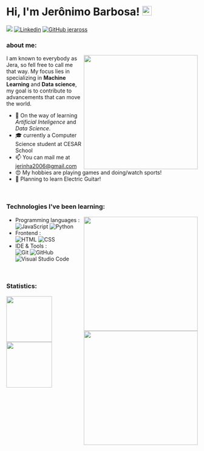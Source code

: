 # Hi, I'm Jerônimo Barbosa! <img src="https://media.giphy.com/media/hvRJCLFzcasrR4ia7z/giphy.gif" width="25px">

<a href="https://instagram.com/jeronimobrossi"><img src="https://img.shields.io/badge/-@jeronimobrossi-E4405F?style=flat&logo=Instagram&logoColor=white"/></a>
[![Linkedin](https://img.shields.io/badge/-LinkedIn-blue?style=flat&logo=Linkedin&logoColor=white&link=https://www.linkedin.com/in/dinhanhthi/)](https://www.linkedin.com/in/jer%C3%B4nimo-barbosa-3117382b7/)
[![GitHub jeraross](https://img.shields.io/github/followers/Jeraross?label=follow&style=social)](https://github.com/Jeraross)

### about me:

<img align='right' src="https://media.giphy.com/media/v1.Y2lkPTc5MGI3NjExeWp4d2JmYXZjZWR5cTRpdmQwdmhtZ2U5emU4a3dlbWpnNzVzZXFjZiZlcD12MV9pbnRlcm5hbF9naWZfYnlfaWQmY3Q9Zw/12XxYnYLMEn6yA/giphy.gif" width="300">

I am known to everybody as Jera, so fell free to call me that way. My focus lies in specializing in **Machine Learning** and **Data science**, my goal is to contribute to advancements that can move the world.

- 🌱 On the way of learning *Artificial Inteligence* and *Data Science*.
- 🎓 currently a Computer Science student at CESAR School
- 📫 You can mail me at jerinha2006@gmail.com
- 😍 My hobbies are playing games and doing/watch sports!
- 🎸 Planning to learn Electric Guitar!

<br />

### Technologies I've been learning:

<img align='right' src="https://media1.tenor.com/m/DldnJaNJaG0AAAAd/teclado-elevado-techno.gif" width="300">

- Programming languages : <br />
  ![JavaScript](https://img.shields.io/badge/-JavaScript-05122A?style=flat&logo=javascript)
  ![Python](https://img.shields.io/badge/-Python-05122A?style=flat&logo=python)
- Frontend : <br />
  ![HTML](https://img.shields.io/badge/-HTML-05122A?style=flat&logo=HTML5)
  ![CSS](https://img.shields.io/badge/-CSS-05122A?style=flat&logo=CSS3&logoColor=1572B6)
- IDE & Tools : <br />
  ![Git](https://img.shields.io/badge/-Git-05122A?style=flat&logo=git)
  ![GitHub](https://img.shields.io/badge/-GitHub-05122A?style=flat&logo=github)
  ![Visual Studio Code](https://img.shields.io/badge/-Visual%20Studio%20Code-05122A?style=flat&logo=visual-studio-code&logoColor=007ACC)

<br />

### Statistics:

<img align='right' src="https://media1.tenor.com/m/0oNl9zLTkcIAAAAC/regular-show-mordecai-and-rigby.gif" width="300">

<div>
<a href="https://github.com/Jeraross">
<img loading="lazy" height="120" src="https://github-readme-stats.vercel.app/api/top-langs/?username=Jeraross&layout=compact&langs_count=7&theme=dracula"/>
<img loading="lazy" height="120" src="https://github-readme-stats.vercel.app/api?username=Jeraross&show_icons=true&theme=dracula&include_all_commits=true&count_private=true"/>
</div>





